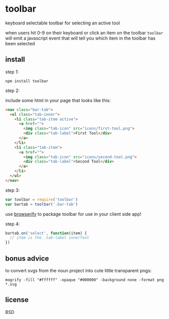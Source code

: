 # toolbar

keyboard selectable toolbar for selecting an active tool

when users hit 0-9 on their keyboard or click an item on the toolbar `toolbar` will emit a javascript event that will tell you which item in the toolbar has been selected

## install

step 1:

`npm install toolbar`

step 2: 

include some html in your page that looks like this:

```html
<nav class="bar-tab">
  <ul class="tab-inner">
    <li class="tab-item active">
      <a href="">
        <img class="tab-icon" src="icons/first-tool.png">
        <div class="tab-label">First Tool</div>
      </a>
    </li>
    <li class="tab-item">
      <a href="">
        <img class="tab-icon" src="icons/second-tool.png">
        <div class="tab-label">Second Tool</div>
      </a>
    </li>
  </ul>
</nav>
```

step 3:

```javascript
var toolbar = require('toolbar')
var bartab = toolbar('.bar-tab')
```

use [browserify](http://browserify.org/) to package toolbar for use in your client side app!

step 4:

```javascript
bartab.on('select', function(item) {
  // item is the .tab-label innerText
})
```

## bonus advice

to convert svgs from the noun project into cute little transparent pngs:

`mogrify -fill "#ffffff" -opaque "#000000" -background none -format png *.svg`

## license

BSD